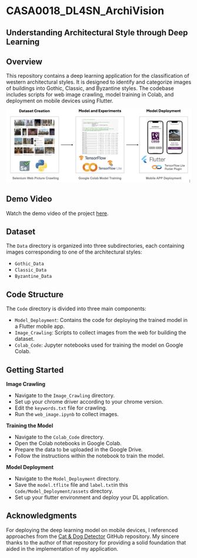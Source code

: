 # CASA0018_DL4SN_ArchiVision

## Understanding Architectural Style through Deep Learning

## Overview
This repository contains a deep learning application for the classification of western architectural styles. It is designed to identify and categorize images of buildings into Gothic, Classic, and Byzantine styles. The codebase includes scripts for web image crawling, model training in Colab, and deployment on mobile devices using Flutter.

<div align=center>
    <img src='./Report/src/pic3.png' width=550>
</div>

## Demo Video

Watch the demo video of the project [here](https://www.youtube.com/watch?v=lqC7MKKZYeo).



## Dataset
The `Data` directory is organized into three subdirectories, each containing images corresponding to one of the architectural styles:
- `Gothic_Data`
- `Classic_Data`
- `Byzantine_Data`

## Code Structure
The `Code` directory is divided into three main components:
- `Model_Deployment`: Contains the code for deploying the trained model in a Flutter mobile app.
- `Image_Crawling`: Scripts to collect images from the web for building the dataset.
- `Colab_Code`: Jupyter notebooks used for training the model on Google Colab.

## Getting Started

**Image Crawling**
- Navigate to the `Image_Crawling` directory.
- Set up your chrome driver according to your chrome version.
- Edit the `keywords.txt` file for crawling.
- Run the `web_image.ipynb` to collect images.
   
**Training the Model**
- Navigate to the `Colab_Code` directory.
- Open the Colab notebooks in Google Colab.
- Prepare the data to be uploaded in the Google Drive.
- Follow the instructions within the notebook to train the model.

**Model Deployment**
- Navigate to the `Model_Deployment` directory.
- Save the `model.tflite` file and `label.txt`in this `Code/Model_Deployment/assets` directory.
- Set up your flutter environment and deploy your DL application.

## Acknowledgments

For deploying the deep learning model on mobile devices, I referenced approaches from the [Cat & Dog Detector](https://github.com/benthemobileguy/cat_dog_detector) GitHub repository. My sincere thanks to the author of that repository for providing a solid foundation that aided in the implementation of my application.
